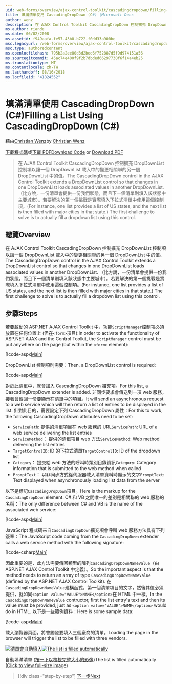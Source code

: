 ```yaml
---
uid: web-forms/overview/ajax-control-toolkit/cascadingdropdown/filling-a-list-using-cascadingdropdown-cs
title: 填滿清單使用 CascadingDropDown (C#) |Microsoft Docs
author: wenz
description: 在 AJAX Control Toolkit CascadingDropDown 控制擴充 DropDownList 控制項以讓一個 DropDownList 載入中的變更相關聯 anoth 中的值...
ms.author: riande
ms.date: 06/02/2008
ms.assetid: f949aafa-fe57-43b0-b722-f0dd33a900be
msc.legacyurl: /web-forms/overview/ajax-control-toolkit/cascadingdropdown/filling-a-list-using-cascadingdropdown-cs
msc.type: authoredcontent
ms.openlocfilehash: 795b2a2ee80d3d2bed6f752887d5f9d974151a56
ms.sourcegitcommit: 45ac74e400f9f2b7dbded66297730f6f14a4eb25
ms.translationtype: MT
ms.contentlocale: zh-TW
ms.lasthandoff: 08/16/2018
ms.locfileid: "41824552"
---
```

<a name="filling-a-list-using-cascadingdropdown-c"></a><span data-ttu-id="1a4ca-103">填滿清單使用 CascadingDropDown (C#)</span><span class="sxs-lookup"><span data-stu-id="1a4ca-103">Filling a List Using CascadingDropDown (C#)</span></span>
====================
<span data-ttu-id="1a4ca-104">藉由[Christian Wenz](https://github.com/wenz)</span><span class="sxs-lookup"><span data-stu-id="1a4ca-104">by [Christian Wenz](https://github.com/wenz)</span></span>

<span data-ttu-id="1a4ca-105">[下載程式碼](http://download.microsoft.com/download/9/0/7/907760b1-2c60-4f81-aeb6-ca416a573b0d/cascadingdropdown0.cs.zip)或[下載 PDF](http://download.microsoft.com/download/2/d/c/2dc10e34-6983-41d4-9c08-f78f5387d32b/cascadingdropdown0CS.pdf)</span><span class="sxs-lookup"><span data-stu-id="1a4ca-105">[Download Code](http://download.microsoft.com/download/9/0/7/907760b1-2c60-4f81-aeb6-ca416a573b0d/cascadingdropdown0.cs.zip) or [Download PDF](http://download.microsoft.com/download/2/d/c/2dc10e34-6983-41d4-9c08-f78f5387d32b/cascadingdropdown0CS.pdf)</span></span>

> <span data-ttu-id="1a4ca-106">在 AJAX Control Toolkit CascadingDropDown 控制擴充 DropDownList 控制項以讓一個 DropDownList 載入中的變更相關聯的另一個 DropDownList 中的值。</span><span class="sxs-lookup"><span data-stu-id="1a4ca-106">The CascadingDropDown control in the AJAX Control Toolkit extends a DropDownList control so that changes in one DropDownList loads associated values in another DropDownList.</span></span> <span data-ttu-id="1a4ca-107">（比方說，一份清單會提供一份我們狀態，而且下一個清單則填入該狀態中主要城市）。若要解決的第一個挑戰是實際填入下拉式清單中使用這個控制項。</span><span class="sxs-lookup"><span data-stu-id="1a4ca-107">(For instance, one list provides a list of US states, and the next list is then filled with major cities in that state.) The first challenge to solve is to actually fill a dropdown list using this control.</span></span>


## <a name="overview"></a><span data-ttu-id="1a4ca-108">總覽</span><span class="sxs-lookup"><span data-stu-id="1a4ca-108">Overview</span></span>

<span data-ttu-id="1a4ca-109">在 AJAX Control Toolkit CascadingDropDown 控制擴充 DropDownList 控制項以讓一個 DropDownList 載入中的變更相關聯的另一個 DropDownList 中的值。</span><span class="sxs-lookup"><span data-stu-id="1a4ca-109">The CascadingDropDown control in the AJAX Control Toolkit extends a DropDownList control so that changes in one DropDownList loads associated values in another DropDownList.</span></span> <span data-ttu-id="1a4ca-110">（比方說，一份清單會提供一份我們狀態，而且下一個清單則填入該狀態中主要城市）。若要解決的第一個挑戰是實際填入下拉式清單中使用這個控制項。</span><span class="sxs-lookup"><span data-stu-id="1a4ca-110">(For instance, one list provides a list of US states, and the next list is then filled with major cities in that state.) The first challenge to solve is to actually fill a dropdown list using this control.</span></span>

## <a name="steps"></a><span data-ttu-id="1a4ca-111">步驟</span><span class="sxs-lookup"><span data-stu-id="1a4ca-111">Steps</span></span>

<span data-ttu-id="1a4ca-112">若要啟動的 ASP.NET AJAX Control Toolkit 中，功能`ScriptManager`控制項必須放置在任何位置上 (但在`<form>`項目):</span><span class="sxs-lookup"><span data-stu-id="1a4ca-112">In order to activate the functionality of ASP.NET AJAX and the Control Toolkit, the `ScriptManager` control must be put anywhere on the page (but within the `<form>` element):</span></span>

[!code-aspx[Main](filling-a-list-using-cascadingdropdown-cs/samples/sample1.aspx)]

<span data-ttu-id="1a4ca-113">DropDownList 控制項則需要：</span><span class="sxs-lookup"><span data-stu-id="1a4ca-113">Then, a DropDownList control is required:</span></span>

[!code-aspx[Main](filling-a-list-using-cascadingdropdown-cs/samples/sample2.aspx)]

<span data-ttu-id="1a4ca-114">對於此清單中，就會加入 CascadingDropDown 擴充項。</span><span class="sxs-lookup"><span data-stu-id="1a4ca-114">For this list, a CascadingDropDown extender is added.</span></span> <span data-ttu-id="1a4ca-115">非同步要求會傳送到一項 web 服務，接著會傳回一份要顯示在清單中的項目。</span><span class="sxs-lookup"><span data-stu-id="1a4ca-115">It will send an asynchronous request to a web service which will then return a list of entries to be displayed in the list.</span></span> <span data-ttu-id="1a4ca-116">針對此目的，需要設定下列 CascadingDropDown 屬性：</span><span class="sxs-lookup"><span data-stu-id="1a4ca-116">For this to work, the following CascadingDropDown attributes need to be set:</span></span>

- <span data-ttu-id="1a4ca-117">`ServicePath`: 提供的清單項目在 web 服務的 URL</span><span class="sxs-lookup"><span data-stu-id="1a4ca-117">`ServicePath`: URL of a web service delivering the list entries</span></span>
- <span data-ttu-id="1a4ca-118">`ServiceMethod`： 提供的清單項目 web 方法</span><span class="sxs-lookup"><span data-stu-id="1a4ca-118">`ServiceMethod`: Web method delivering the list entries</span></span>
- <span data-ttu-id="1a4ca-119">`TargetControlID`: ID 的下拉式清單</span><span class="sxs-lookup"><span data-stu-id="1a4ca-119">`TargetControlID`: ID of the dropdown list</span></span>
- <span data-ttu-id="1a4ca-120">`Category`： 提交給 web 方法的呼叫時類別目錄資訊</span><span class="sxs-lookup"><span data-stu-id="1a4ca-120">`Category`: Category information that is submitted to the web method when called</span></span>
- <span data-ttu-id="1a4ca-121">`PromptText`： 以非同步方式從伺服器載入清單資料時顯示的文字</span><span class="sxs-lookup"><span data-stu-id="1a4ca-121">`PromptText`: Text displayed when asynchronously loading list data from the server</span></span>

<span data-ttu-id="1a4ca-122">以下是標記`CascadingDropDown`項目。</span><span class="sxs-lookup"><span data-stu-id="1a4ca-122">Here is the markup for the `CascadingDropDown` element.</span></span> <span data-ttu-id="1a4ca-123">C# 和 VB 之間唯一的差別是相關聯的 web 服務的名稱：</span><span class="sxs-lookup"><span data-stu-id="1a4ca-123">The only difference between C# and VB is the name of the associated web service:</span></span>

[!code-aspx[Main](filling-a-list-using-cascadingdropdown-cs/samples/sample3.aspx)]

<span data-ttu-id="1a4ca-124">JavaScript 程式碼來自`CascadingDropDown`擴充項會呼叫 web 服務方法具有下列簽章：</span><span class="sxs-lookup"><span data-stu-id="1a4ca-124">The JavaScript code coming from the `CascadingDropDown` extender calls a web service method with the following signature:</span></span>

[!code-csharp[Main](filling-a-list-using-cascadingdropdown-cs/samples/sample4.cs)]

<span data-ttu-id="1a4ca-125">因此重要的是，此方法需要傳回類型的陣列`CascadingDropDownNameValue`（由 ASP.NET AJAX Control Toolkit 中定義）。</span><span class="sxs-lookup"><span data-stu-id="1a4ca-125">So the important aspect is that the method needs to return an array of type `CascadingDropDownNameValue` (defined by the ASP.NET AJAX Control Toolkit).</span></span> <span data-ttu-id="1a4ca-126">在 `CascadingDropDownNameValue`建構函式，第一個清單項目的文字，然後其值必須提供，就如同`<option value="VALUE">NAME</option>`在 HTML 中一樣。</span><span class="sxs-lookup"><span data-stu-id="1a4ca-126">In the `CascadingDropDownNameValue` contructor, first the list entry's text and then its value must be provided, just as `<option value="VALUE">NAME</option>` would do in HTML.</span></span> <span data-ttu-id="1a4ca-127">以下是一些範例資料：</span><span class="sxs-lookup"><span data-stu-id="1a4ca-127">Here is some sample data:</span></span>

[!code-aspx[Main](filling-a-list-using-cascadingdropdown-cs/samples/sample5.aspx)]

<span data-ttu-id="1a4ca-128">載入瀏覽器頁面，將會觸發要填入三個廠商的清單。</span><span class="sxs-lookup"><span data-stu-id="1a4ca-128">Loading the page in the browser will trigger the list to be filled with three vendors.</span></span>


<span data-ttu-id="1a4ca-129">[![清單會自動填入](filling-a-list-using-cascadingdropdown-cs/_static/image2.png)](filling-a-list-using-cascadingdropdown-cs/_static/image1.png)</span><span class="sxs-lookup"><span data-stu-id="1a4ca-129">[![The list is filled automatically](filling-a-list-using-cascadingdropdown-cs/_static/image2.png)](filling-a-list-using-cascadingdropdown-cs/_static/image1.png)</span></span>

<span data-ttu-id="1a4ca-130">自動填滿清單 ([按一下以檢視完整大小的影像](filling-a-list-using-cascadingdropdown-cs/_static/image3.png))</span><span class="sxs-lookup"><span data-stu-id="1a4ca-130">The list is filled automatically ([Click to view full-size image](filling-a-list-using-cascadingdropdown-cs/_static/image3.png))</span></span>

> [!div class="step-by-step"]
> [<span data-ttu-id="1a4ca-131">下一步</span><span class="sxs-lookup"><span data-stu-id="1a4ca-131">Next</span></span>](using-cascadingdropdown-with-a-database-cs.md)
